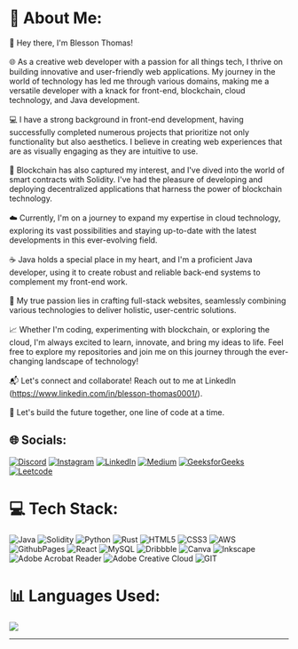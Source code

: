 # 💫 About Me:
👋 Hey there, I'm Blesson Thomas!<br><br>🌐 As a creative web developer with a passion for all things tech, I thrive on building innovative and user-friendly web applications. My journey in the world of technology has led me through various domains, making me a versatile developer with a knack for front-end, blockchain, cloud technology, and Java development.<br><br>💻 I have a strong background in front-end development, having successfully completed numerous projects that prioritize not only functionality but also aesthetics. I believe in creating web experiences that are as visually engaging as they are intuitive to use.<br><br>🔗 Blockchain has also captured my interest, and I've dived into the world of smart contracts with Solidity. I've had the pleasure of developing and deploying decentralized applications that harness the power of blockchain technology.<br><br>☁️ Currently, I'm on a journey to expand my expertise in cloud technology, exploring its vast possibilities and staying up-to-date with the latest developments in this ever-evolving field.<br><br>☕ Java holds a special place in my heart, and I'm a proficient Java developer, using it to create robust and reliable back-end systems to complement my front-end work.<br><br>🌟 My true passion lies in crafting full-stack websites, seamlessly combining various technologies to deliver holistic, user-centric solutions.<br><br>📈 Whether I'm coding, experimenting with blockchain, or exploring the cloud, I'm always excited to learn, innovate, and bring my ideas to life. Feel free to explore my repositories and join me on this journey through the ever-changing landscape of technology!<br><br>📬 Let's connect and collaborate! Reach out to me at LinkedIn (https://www.linkedin.com/in/blesson-thomas0001/).<br><br>🚀 Let's build the future together, one line of code at a time.


## 🌐 Socials:
[![Discord](https://img.shields.io/badge/Discord-%237289DA.svg?logo=discord&logoColor=white)](https://discord.gg/Blesson#5746) [![Instagram](https://img.shields.io/badge/Instagram-%23E4405F.svg?logo=Instagram&logoColor=white)](https://instagram.com/@doubtingthomasss) [![LinkedIn](https://img.shields.io/badge/LinkedIn-%230077B5.svg?logo=linkedin&logoColor=white)](https://linkedin.com/in/https://www.linkedin.com/in/blesson-thomas0001/) [![Medium](https://img.shields.io/badge/Medium-12100E?logo=medium&logoColor=white)](https://medium.com/@blesson.thomas0001) 
[![GeeksforGeeks](https://img.shields.io/badge/GeeksforGeeks-%23018D01)](https://www.geeksforgeeks.org/mhmradul/) [![Leetcode](https://img.shields.io/badge/Leetcode-%23FFB951)](https://leetcode.com/Blesson_Thomas/
) 

# 💻 Tech Stack:
![Java](https://img.shields.io/badge/java-%23ED8B00.svg?style=plastic&logo=openjdk&logoColor=white) ![Solidity](https://img.shields.io/badge/Solidity-%23363636.svg?style=plastic&logo=solidity&logoColor=white) ![Python](https://img.shields.io/badge/python-3670A0?style=plastic&logo=python&logoColor=ffdd54) ![Rust](https://img.shields.io/badge/rust-%23000000.svg?style=plastic&logo=rust&logoColor=white) ![HTML5](https://img.shields.io/badge/html5-%23E34F26.svg?style=plastic&logo=html5&logoColor=white) ![CSS3](https://img.shields.io/badge/css3-%231572B6.svg?style=plastic&logo=css3&logoColor=white) ![AWS](https://img.shields.io/badge/AWS-%23FF9900.svg?style=plastic&logo=amazon-aws&logoColor=white) ![GithubPages](https://img.shields.io/badge/github%20pages-121013?style=plastic&logo=github&logoColor=white) ![React](https://img.shields.io/badge/react-%2320232a.svg?style=plastic&logo=react&logoColor=%2361DAFB) ![MySQL](https://img.shields.io/badge/mysql-%2300000f.svg?style=plastic&logo=mysql&logoColor=white) ![Dribbble](https://img.shields.io/badge/Dribbble-EA4C89?style=plastic&logo=dribbble&logoColor=white) ![Canva](https://img.shields.io/badge/Canva-%2300C4CC.svg?style=plastic&logo=Canva&logoColor=white) ![Inkscape](https://img.shields.io/badge/Inkscape-e0e0e0?style=plastic&logo=inkscape&logoColor=080A13) ![Adobe Acrobat Reader](https://img.shields.io/badge/Adobe%20Acrobat%20Reader-EC1C24.svg?style=plastic&logo=Adobe%20Acrobat%20Reader&logoColor=white) ![Adobe Creative Cloud](https://img.shields.io/badge/Adobe%20Creative%20Cloud-DA1F26.svg?style=plastic&logo=Adobe%20Creative%20Cloud&logoColor=white) ![GIT](https://img.shields.io/badge/Git-fc6d26?style=plastic&logo=git&logoColor=white)
# 📊 Languages Used:
![](https://github-readme-stats.vercel.app/api/top-langs/?username=BlessonTh&theme=dark&hide_border=false&include_all_commits=true&count_private=true&layout=compact)

---

